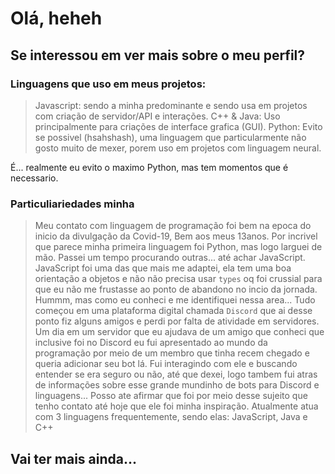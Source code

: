 # Olá, heheh

## Se interessou em ver mais sobre o meu perfil?

### Linguagens que uso em meus projetos:
> Javascript: sendo a minha predominante e sendo usa em projetos com criação de servidor/API e interações.
> C++ & Java: Uso principalmente para criações de interface grafica (GUI).
> Python: Evito se possivel (hsahshash), uma linguagem que particularmente não gosto muito de mexer, porem uso em projetos com linguagem neural.

É... realmente eu evito o maximo Python, mas tem momentos que é necessario.

### Particuliariedades minha

> Meu contato com linguagem de programação foi bem na epoca do inicio da divulgação da Covid-19, Bem aos meus 13anos.
Por incrivel que parece minha primeira linguagem foi Python, mas logo larguei de mão.
Passei um tempo procurando outras... até achar JavaScript.
JavaScript foi uma das que mais me adaptei, ela tem uma boa orientação a objetos e não não precisa usar `types` oq foi crussial para que eu não me frustasse ao ponto de abandono no incio da jornada.
Hummm, mas como eu conheci e me identifiquei nessa area... Tudo começou em uma plataforma digital chamada `Discord` que ai desse ponto fiz alguns amigos e perdi por falta de atividade em servidores.
Um dia em um servidor que eu ajudava de um amigo que conheci que inclusive foi no Discord eu fui apresentado ao mundo da programação por meio de um membro que tinha recem chegado e queria adicionar seu bot lá.
Fui interagindo com ele e buscando entender se era seguro ou não, até que dexei, logo tambem fui atras de informações sobre esse grande mundinho de bots para Discord e linguagens... Posso ate afirmar que foi por meio desse sujeito que tenho contato até hoje que ele foi minha inspiração.
Atualmente atua com 3 linguagens frequentemente, sendo elas: JavaScript, Java e C++

## Vai ter mais ainda...
